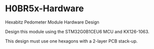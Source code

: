 # H0BR5x-Hardware

Hexabitz Pedometer Module Hardware Design



Design this module using the STM32G0B1CEU6 MCU and KX126-1063.



This design must use one hexagons with a 2-layer PCB stack-up.

